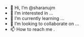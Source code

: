 - 👋 Hi, I’m @sharanujm
- 👀 I’m interested in ...
- 🌱 I’m currently learning ...
- 💞️ I’m looking to collaborate on ...
- 📫 How to reach me .

<!---
sharanujm/sharanujm is a ✨ special ✨ repository because its `README.md` (this file) appears on your GitHub profile.
You can click the Preview link to take a look at your changes.
--->
